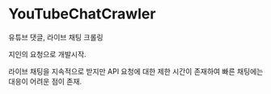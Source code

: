 # YouTubeChatCrawler
유튜브 댓글, 라이브 채팅 크롤링

지인의 요청으로 개발시작.

라이브 채팅을 지속적으로 받지만 API 요청에 대한 제한 시간이 존재하여 빠른 채팅에는 대응이 어려운 점이 존재.
